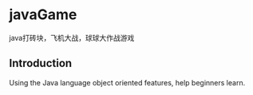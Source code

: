 # javaGame
java打砖块，飞机大战，球球大作战游戏
## Introduction
Using the Java language object oriented features, help beginners learn.
